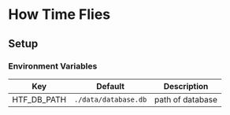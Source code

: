 # How Time Flies

## Setup

### Environment Variables

| Key         | Default              | Description      |
| ----------- | -------------------- | ---------------- |
| HTF_DB_PATH | `./data/database.db` | path of database |
